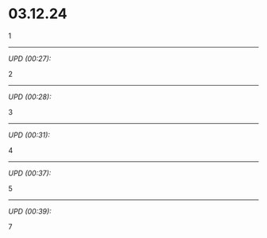 # 03.12.24

1

<hr>

_UPD (00:27):_

2

<hr>

_UPD (00:28):_

3

<hr>

_UPD (00:31):_

4

<hr>

_UPD (00:37):_

5

<hr>

_UPD (00:39):_

7
